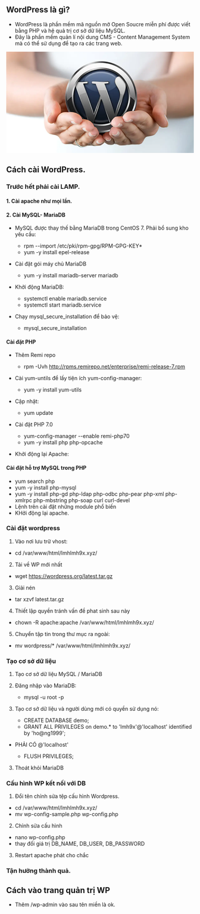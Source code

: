 ## WordPress là gì?
- WordPress là phần mềm mã nguồn mở Open Soucre miễn phí được viết bằng PHP và hệ quả trị cơ sở dữ liệu MySQL. 
- Đây là phần mềm quản lí nội dung CMS - Content Management System mà có thể sử dụng để tạo ra các trang web.

<img src="image/1.PNG">

## Cách cài WordPress.
### Trước hết phải cài LAMP.
#### 1. Cài apache như mọi lần.
#### 2. Cài MySQL- MariaDB
- MySQL được thay thế bằng MariaDB trong CentOS 7. Phải bổ sung kho yêu cầu: 

    + rpm --import /etc/pki/rpm-gpg/RPM-GPG-KEY*
    + yum -y install epel-release

- Cài đặt gói máy chủ MariaDB
    + yum -y install mariadb-server mariadb
- Khởi động MariaDB:
    + systemctl enable mariadb.service
    + systemctl start mariadb.service
- Chạy mysql_secure_installation để bảo vệ:
    + mysql_secure_installation

#### Cài đặt PHP
- Thêm Remi repo
    + rpm -Uvh http://rpms.remirepo.net/enterprise/remi-release-7.rpm
- Cài yum-untils để lấy tiện ích yum-config-manager:

    + yum -y install yum-utils
- Cập nhật:
    + yum update
- Cài đặt PHP 7.0
    + yum-config-manager --enable remi-php70
    + yum -y install php php-opcache

- Khởi động lại Apache:
#### Cài đặt hỗ trợ MySQL trong PHP
- yum search php
- yum -y install php-mysql
- yum -y install php-gd php-ldap php-odbc php-pear php-xml php-xmlrpc php-mbstring php-soap curl curl-devel
- Lệnh trên cài đặt những module phổ biến
- KHởi động lại apache.

### Cài đặt wordpress
1. Vào nơi lưu trữ vhost:
- cd /var/www/html/lmhlmh9x.xyz/
2. Tải về WP mới nhất
- wget https://wordpress.org/latest.tar.gz

3. Giải nén
- tar xzvf latest.tar.gz
4. Thiết lập quyền tránh vấn đề phat sinh sau này
- chown -R apache:apache /var/www/html/lmhlmh9x.xyz/
5. Chuyển tập tin trong thư mục ra ngoài:

- mv wordpress/* /var/www/html/lmhlmh9x.xyz/
### Tạo cơ sở dữ liệu
1. Tạo cơ sở dữ liệu MySQL / MariaDB
1. Đăng nhập vào MariaDB:

    + mysql -u root -p
2. Tạo cơ sở dữ liệu và người dùng mới có quyền sử dụng nó:

    + CREATE DATABASE demo;
    + GRANT ALL PRIVILEGES on demo.* to 'lmh9x'@'localhost' identified by 'ho@ng1999';
- PHẢI CÓ @'localhost'

    + FLUSH PRIVILEGES;

3. Thoát khỏi MariaDB

### Cấu hình WP kết nối với DB
1. Đổi tên chỉnh sửa tệp cấu hình Wordpress.
- cd /var/www/html/lmhlmh9x.xyz/
- mv wp-config-sample.php wp-config.php
2. Chỉnh sửa cấu hình
- nano wp-config.php
- thay đổi giá trị DB_NAME, DB_USER, DB_PASSWORD
3. Restart apache phát cho chắc
### Tận hưởng thành quả.
## Cách vào trang quản trị WP
- Thêm /wp-admin vào sau tên miền là ok.